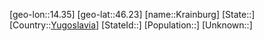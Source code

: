 ﻿---
location: [46.23,14.35]
type: City
tags:
- geo/City


SpocWebEntityId: 31610
isDeleted: false
confidential: public

---
[geo-lon::14.35]
[geo-lat::46.23]
[name::Krainburg]
[State::]
[Country::[Yugoslavia](geo/Continent/Europe/Yugoslavia.md)]
[StateId::]
[Population::]
[Unknown::]

